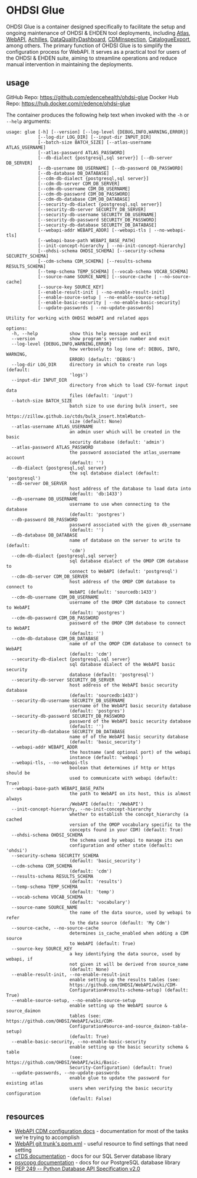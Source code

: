 # OHDSI Glue

OHDSI Glue is a container designed specifically to facilitate the setup and ongoing maintenance of OHDSI & EHDEN tool deployments, including [Atlas](https://github.com/OHDSI/Atlas), [WebAPI](https://github.com/OHDSI/WebAPI), [Achilles](https://github.com/OHDSI/Achilles), [DataQualityDashboard](https://github.com/OHDSI/DataQualityDashboard), [CDMInspection](https://github.com/ehden/CDMInspection), [CatalogueExport](https://github.com/ehden/CatalogueExport), among others. The primary function of OHDSI Glue is to simplify the configuration process for WebAPI. It serves as a practical tool for users of the OHDSI & EHDEN suite, aiming to streamline operations and reduce manual intervention in maintaining the deployments.

## usage

GitHub Repo: <https://github.com/edencehealth/ohdsi-glue>
Docker Hub Repo: <https://hub.docker.com/r/edence/ohdsi-glue>

The container produces the following help text when invoked with the `-h` or `--help` arguments:

```
usage: glue [-h] [--version] [--log-level {DEBUG,INFO,WARNING,ERROR}]
            [--log-dir LOG_DIR] [--input-dir INPUT_DIR]
            [--batch-size BATCH_SIZE] [--atlas-username ATLAS_USERNAME]
            [--atlas-password ATLAS_PASSWORD]
            [--db-dialect {postgresql,sql server}] [--db-server DB_SERVER]
            [--db-username DB_USERNAME] [--db-password DB_PASSWORD]
            [--db-database DB_DATABASE]
            [--cdm-db-dialect {postgresql,sql server}]
            [--cdm-db-server CDM_DB_SERVER]
            [--cdm-db-username CDM_DB_USERNAME]
            [--cdm-db-password CDM_DB_PASSWORD]
            [--cdm-db-database CDM_DB_DATABASE]
            [--security-db-dialect {postgresql,sql server}]
            [--security-db-server SECURITY_DB_SERVER]
            [--security-db-username SECURITY_DB_USERNAME]
            [--security-db-password SECURITY_DB_PASSWORD]
            [--security-db-database SECURITY_DB_DATABASE]
            [--webapi-addr WEBAPI_ADDR] [--webapi-tls | --no-webapi-tls]
            [--webapi-base-path WEBAPI_BASE_PATH]
            [--init-concept-hierarchy | --no-init-concept-hierarchy]
            [--ohdsi-schema OHDSI_SCHEMA] [--security-schema SECURITY_SCHEMA]
            [--cdm-schema CDM_SCHEMA] [--results-schema RESULTS_SCHEMA]
            [--temp-schema TEMP_SCHEMA] [--vocab-schema VOCAB_SCHEMA]
            [--source-name SOURCE_NAME] [--source-cache | --no-source-cache]
            [--source-key SOURCE_KEY]
            [--enable-result-init | --no-enable-result-init]
            [--enable-source-setup | --no-enable-source-setup]
            [--enable-basic-security | --no-enable-basic-security]
            [--update-passwords | --no-update-passwords]

Utility for working with OHDSI WebAPI and related apps

options:
  -h, --help            show this help message and exit
  --version             show program's version number and exit
  --log-level {DEBUG,INFO,WARNING,ERROR}
                        how verbosely to log (one of: DEBUG, INFO, WARNING,
                        ERROR) (default: 'DEBUG')
  --log-dir LOG_DIR     directory in which to create run logs (default:
                        'logs')
  --input-dir INPUT_DIR
                        directory from which to load CSV-format input data
                        files (default: 'input')
  --batch-size BATCH_SIZE
                        batch size to use during bulk insert, see
                        https://zillow.github.io/ctds/bulk_insert.html#batch-
                        size (default: None)
  --atlas-username ATLAS_USERNAME
                        an admin user which will be created in the basic
                        security database (default: 'admin')
  --atlas-password ATLAS_PASSWORD
                        the password associated the atlas_username account
                        (default: '')
  --db-dialect {postgresql,sql server}
                        the sql database dialect (default: 'postgresql')
  --db-server DB_SERVER
                        host address of the database to load data into
                        (default: 'db:1433')
  --db-username DB_USERNAME
                        username to use when connecting to the database
                        (default: 'postgres')
  --db-password DB_PASSWORD
                        password associated with the given db_username
                        (default: '')
  --db-database DB_DATABASE
                        name of database on the server to write to (default:
                        'cdm')
  --cdm-db-dialect {postgresql,sql server}
                        sql database dialect of the OMOP CDM database to
                        connect to WebAPI (default: 'postgresql')
  --cdm-db-server CDM_DB_SERVER
                        host address of the OMOP CDM database to connect to
                        WebAPI (default: 'sourcedb:1433')
  --cdm-db-username CDM_DB_USERNAME
                        username of the OMOP CDM database to connect to WebAPI
                        (default: 'postgres')
  --cdm-db-password CDM_DB_PASSWORD
                        password of the OMOP CDM database to connect to WebAPI
                        (default: '')
  --cdm-db-database CDM_DB_DATABASE
                        name of of the OMOP CDM database to connect to WebAPI
                        (default: 'cdm')
  --security-db-dialect {postgresql,sql server}
                        sql database dialect of the WebAPI basic security
                        database (default: 'postgresql')
  --security-db-server SECURITY_DB_SERVER
                        host address of the WebAPI basic security database
                        (default: 'sourcedb:1433')
  --security-db-username SECURITY_DB_USERNAME
                        username of the WebAPI basic security database
                        (default: 'postgres')
  --security-db-password SECURITY_DB_PASSWORD
                        password of the WebAPI basic security database
                        (default: '')
  --security-db-database SECURITY_DB_DATABASE
                        name of of the WebAPI basic security database
                        (default: 'basic_security')
  --webapi-addr WEBAPI_ADDR
                        the hostname (and optional port) of the webapi
                        instance (default: 'webapi')
  --webapi-tls, --no-webapi-tls
                        boolean that determines if http or https should be
                        used to communicate with webapi (default: True)
  --webapi-base-path WEBAPI_BASE_PATH
                        the path to WebAPI on its host, this is almost always
                        /WebAPI (default: '/WebAPI')
  --init-concept-hierarchy, --no-init-concept-hierarchy
                        whether to establish the concept_hierarchy (a cached
                        version of the OMOP vocabulary specific to the
                        concepts found in your CDM) (default: True)
  --ohdsi-schema OHDSI_SCHEMA
                        the schema used by webapi to manage its own
                        configuration and other state (default: 'ohdsi')
  --security-schema SECURITY_SCHEMA
                        (default: 'basic_security')
  --cdm-schema CDM_SCHEMA
                        (default: 'cdm')
  --results-schema RESULTS_SCHEMA
                        (default: 'results')
  --temp-schema TEMP_SCHEMA
                        (default: 'temp')
  --vocab-schema VOCAB_SCHEMA
                        (default: 'vocabulary')
  --source-name SOURCE_NAME
                        the name of the data source, used by webapi to refer
                        to the data source (default: 'My Cdm')
  --source-cache, --no-source-cache
                        determines is_cache_enabled when adding a CDM source
                        to WebAPI (default: True)
  --source-key SOURCE_KEY
                        a key identifying the data source, used by webapi, if
                        not given it will be derived from source_name
                        (default: None)
  --enable-result-init, --no-enable-result-init
                        enable setting up the results tables (see:
                        https://github.com/OHDSI/WebAPI/wiki/CDM-
                        Configuration#results-schema-setup) (default: True)
  --enable-source-setup, --no-enable-source-setup
                        enable setting up the WebAPI source & source_daimon
                        tables (see: https://github.com/OHDSI/WebAPI/wiki/CDM-
                        Configuration#source-and-source_daimon-table-setup)
                        (default: True)
  --enable-basic-security, --no-enable-basic-security
                        enable setting up the basic security schema & table
                        (see: https://github.com/OHDSI/WebAPI/wiki/Basic-
                        Security-Configuration) (default: True)
  --update-passwords, --no-update-passwords
                        enable glue to update the password for existing atlas
                        users when verifying the basic security configuration
                        (default: False)
```

## resources

* [WebAPI CDM configuration docs](https://github.com/OHDSI/WebAPI/wiki/CDM-Configuration) - documentation for most of the tasks we're trying to accomplish
* [WebAPI git trunk's pom.xml](https://github.com/OHDSI/WebAPI/blob/master/pom.xml) - useful resource to find settings that need setting
* [cTDS documentation](https://zillow.github.io/ctds/index.html) - docs for our SQL Server database library
* [psycopg documentation](https://www.psycopg.org/docs/index.html) - docs for our PostgreSQL database library
* [PEP 249 -- Python Database API Specification v2.0](https://www.python.org/dev/peps/pep-0249/)
